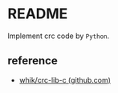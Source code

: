 # README

Implement crc code by `Python`.

## reference

- [whik/crc-lib-c (github.com)](https://github.com/whik/crc-lib-c)